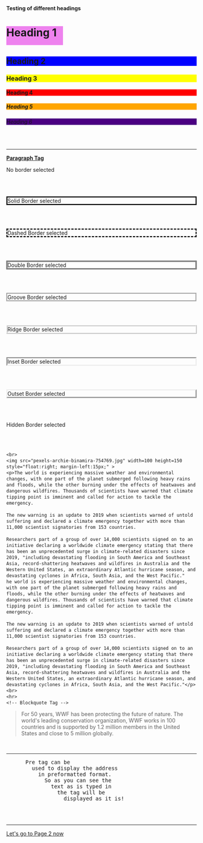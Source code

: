 <!DOCTYPE html>
<html>
  <head>
    
  </head>
  
  <body>
    <!-- The code starts here -->
    <!-- Heading Tag -->
    <b> Testing of different headings</b>
    <h1 style="height: 50px; width:150px;background-color:Violet;">Heading 1</h1>
    <h2 style="background-color:Blue;">Heading 2</h2>
    <h3 style="background-color:Yellow;">Heading 3</h3>
    <h4 style="background-color:Red;">Heading 4</h4>
    <h5 style="background-color:Orange;">Heading 5</h5>
    <h6 style="background-color:Indigo;">Heading 6</h6>
    <br>
    <hr>
    <!-- Paragraph Tag -->
    <b> <u>Paragraph Tag </u></b>
    <p style="border-style:none;">No border selected</p><br><br>
	<p style="border-style:solid;">Solid Border selected</p><br><br>
	<p style="border-style:dashed;">Dashed Border selected</p><br><br>
	<p style="border-style:double;">Double Border selected</p><br><br>
	<p style="border-style:groove;">Groove Border selected</p><br><br>
	<p style="border-style:ridge;">Ridge Border selected</p><br><br>
	<p style="border-style:inset;">Inset Border selected</p><br><br>
	<p style="border-style:outset;">Outset Border selected</p><br><br>
	<p style="border-style:hidden;">Hidden Border selected</p><br><br>
	
	<br>
	<img src="pexels-archie-binamira-754769.jpg" width=100 height=150 style="float:right; margin-left:15px;" >
	<p>The world is experiencing massive weather and environmental changes, with one part of the planet submerged following heavy rains and floods, while the other burning under the effects of heatwaves and dangerous wildfires. Thousands of scientists have warned that climate tipping point is imminent and called for action to tackle the emergency.
	
	The new warning is an update to 2019 when scientists warned of untold suffering and declared a climate emergency together with more than 11,000 scientist signatories from 153 countries.
	
	Researchers part of a group of over 14,000 scientists signed on to an initiative declaring a worldwide climate emergency stating that there has been an unprecedented surge in climate-related disasters since 2019, "including devastating flooding in South America and Southeast Asia, record-shattering heatwaves and wildfires in Australia and the Western United States, an extraordinary Atlantic hurricane season, and devastating cyclones in Africa, South Asia, and the West Pacific."
	he world is experiencing massive weather and environmental changes, with one part of the planet submerged following heavy rains and floods, while the other burning under the effects of heatwaves and dangerous wildfires. Thousands of scientists have warned that climate tipping point is imminent and called for action to tackle the emergency.
	
	The new warning is an update to 2019 when scientists warned of untold suffering and declared a climate emergency together with more than 11,000 scientist signatories from 153 countries.
	
	Researchers part of a group of over 14,000 scientists signed on to an initiative declaring a worldwide climate emergency stating that there has been an unprecedented surge in climate-related disasters since 2019, "including devastating flooding in South America and Southeast Asia, record-shattering heatwaves and wildfires in Australia and the Western United States, an extraordinary Atlantic hurricane season, and devastating cyclones in Africa, South Asia, and the West Pacific."</p>
    <br>
    <hr>
    <!-- Blockquote Tag -->
  <blockquote>
    For 50 years, WWF has been protecting the future of nature. The world's leading conservation organization, WWF works in 100 countries and is supported by 1.2 million members in the United States and close to 5 million globally.
  </blockquote>
  <br>
  <hr>
    <!-- Pre Tag -->
    <pre>
      Pre tag can be 
        used to display the address 
          in preformatted format. 
            So as you can see the 
              text as is typed in 
                the tag will be 
                  displayed as it is!
    </pre>
    <br>
    <hr>
    <!-- Hyperlink Tag -->
    <a href="page2.html">Let's go to Page 2 now</a>

  </body>
</html>
